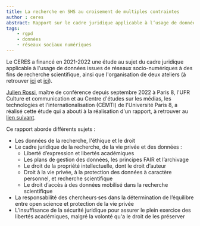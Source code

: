 ```yaml
---
title: La recherche en SHS au croisement de multiples contraintes
author : ceres
abstract: Rapport sur le cadre juridique applicable à l’usage de données issues de réseaux socio-numériques à des fins de recherche scientifique
tags:
    - rgpd
    - données
    - réseaux sociaux numériques
---
```


Le CERES a financé en 2021-2022 une étude au sujet du cadre juridique applicable à l'usage de données issues de réseaux socio-numériques à des fins de recherche scientifique, ainsi que l'organisation de deux ateliers (à retrouver [ici](1_cards_ateliers\2021-11-19_pgd_rgpd_donnees_personnelles\index.md) et [ici](2_cards_articles\2022-03-15_pgd_rgpd_reponses_aux_questions\index.md)).

[Julien Rossi](https://www.julienrossi.com/), maître de conférence depuis septembre 2022 à Paris 8, l'UFR Culture et communication et au Centre d'études sur les médias, les technologies et l'internationalisation (CÉMTI) de l'Université Paris 8, a réalisé cette étude qui a abouti à la réalisation d'un rapport, à retrouver au [lien suivant](rapport_recherche-SHS-contraines_V6.pdf).

Ce rapport aborde différents sujets :
* Les données de la recherche, l'éthique et le droit
* Le cadre juridique de la recherche, de la vie privée et des données :
    * Liberté d’expression et libertés académiques
    * Les plans de gestion des données, les principes FAIR et l’archivage
    * Le droit de la propriété intellectuelle, dont le droit d’auteur
    * Droit à la vie privée, à la protection des données à caractère personnel, et recherche scientifique
    * Le droit d’accès à des données mobilisé dans la recherche scientifique
* La responsabilité des chercheurs·ses dans la détermination de l’équilibre entre open science et
protection de la vie privée
* L'insuffisance de la sécurité juridique pour assurer le plein exercice des libertés académiques, malgré la volonté qu'a le droit de les préserver